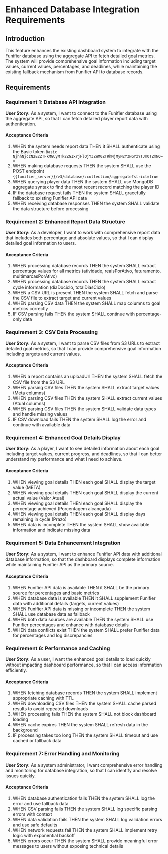 # Enhanced Database Integration Requirements

## Introduction

This feature enhances the existing dashboard system to integrate with the Funifier database using the aggregate API to fetch detailed goal metrics. The system will provide comprehensive goal information including target values, current values, percentages, and deadlines, while maintaining the existing fallback mechanism from Funifier API to database records.

## Requirements

### Requirement 1: Database API Integration

**User Story:** As a system, I want to connect to the Funifier database using the aggregate API, so that I can fetch detailed player report data with authentication.

#### Acceptance Criteria

1. WHEN the system needs report data THEN it SHALL authenticate using the Basic token `Basic NjhhNjczN2E2ZTFkMGUyMTk2ZGIxYjFlOjY3ZWM0ZTRhMjMyN2Y3NGYzYTJmOTZmNQ==`
2. WHEN making database requests THEN the system SHALL use the POST endpoint `{{funifier_server}}/v3/database/:collection/aggregate?strict=true`
3. WHEN querying player data THEN the system SHALL use MongoDB aggregate syntax to find the most recent record matching the player ID
4. IF the database request fails THEN the system SHALL gracefully fallback to existing Funifier API data
5. WHEN receiving database responses THEN the system SHALL validate the data structure before processing

### Requirement 2: Enhanced Report Data Structure

**User Story:** As a developer, I want to work with comprehensive report data that includes both percentage and absolute values, so that I can display detailed goal information to users.

#### Acceptance Criteria

1. WHEN processing database records THEN the system SHALL extract percentage values for all metrics (atividade, reaisPorAtivo, faturamento, multimarcasPorAtivo)
2. WHEN processing database records THEN the system SHALL extract cycle information (diaDociclo, totalDiasCiclo)
3. WHEN a CSV URL is present THEN the system SHALL fetch and parse the CSV file to extract target and current values
4. WHEN parsing CSV data THEN the system SHALL map columns to goal metrics correctly
5. IF CSV parsing fails THEN the system SHALL continue with percentage-only data

### Requirement 3: CSV Data Processing

**User Story:** As a system, I want to parse CSV files from S3 URLs to extract detailed goal metrics, so that I can provide comprehensive goal information including targets and current values.

#### Acceptance Criteria

1. WHEN a report contains an uploadUrl THEN the system SHALL fetch the CSV file from the S3 URL
2. WHEN parsing CSV files THEN the system SHALL extract target values (Meta columns)
3. WHEN parsing CSV files THEN the system SHALL extract current values (Atual columns)
4. WHEN parsing CSV files THEN the system SHALL validate data types and handle missing values
5. IF CSV download fails THEN the system SHALL log the error and continue with available data

### Requirement 4: Enhanced Goal Details Display

**User Story:** As a player, I want to see detailed information about each goal including target values, current progress, and deadlines, so that I can better understand my performance and what I need to achieve.

#### Acceptance Criteria

1. WHEN viewing goal details THEN each goal SHALL display the target value (META)
2. WHEN viewing goal details THEN each goal SHALL display the current actual value (Valor Atual)
3. WHEN viewing goal details THEN each goal SHALL display the percentage achieved (Porcentagem alcançada)
4. WHEN viewing goal details THEN each goal SHALL display days remaining in cycle (Prazo)
5. WHEN data is incomplete THEN the system SHALL show available information and indicate missing data

### Requirement 5: Data Enhancement Integration

**User Story:** As a system, I want to enhance Funifier API data with additional database information, so that the dashboard displays complete information while maintaining Funifier API as the primary source.

#### Acceptance Criteria

1. WHEN Funifier API data is available THEN it SHALL be the primary source for percentages and basic metrics
2. WHEN database data is available THEN it SHALL supplement Funifier data with additional details (targets, current values)
3. WHEN Funifier API data is missing or incomplete THEN the system SHALL use database data as fallback
4. WHEN both data sources are available THEN the system SHALL use Funifier percentages and enhance with database details
5. WHEN data conflicts exist THEN the system SHALL prefer Funifier data for percentages and log discrepancies

### Requirement 6: Performance and Caching

**User Story:** As a user, I want the enhanced goal details to load quickly without impacting dashboard performance, so that I can access information efficiently.

#### Acceptance Criteria

1. WHEN fetching database records THEN the system SHALL implement appropriate caching with TTL
2. WHEN downloading CSV files THEN the system SHALL cache parsed results to avoid repeated downloads
3. WHEN processing fails THEN the system SHALL not block dashboard loading
4. WHEN cache expires THEN the system SHALL refresh data in the background
5. IF processing takes too long THEN the system SHALL timeout and use cached or fallback data

### Requirement 7: Error Handling and Monitoring

**User Story:** As a system administrator, I want comprehensive error handling and monitoring for database integration, so that I can identify and resolve issues quickly.

#### Acceptance Criteria

1. WHEN database authentication fails THEN the system SHALL log the error and use fallback data
2. WHEN CSV parsing fails THEN the system SHALL log specific parsing errors with context
3. WHEN data validation fails THEN the system SHALL log validation errors and use safe defaults
4. WHEN network requests fail THEN the system SHALL implement retry logic with exponential backoff
5. WHEN errors occur THEN the system SHALL provide meaningful error messages to users without exposing technical details